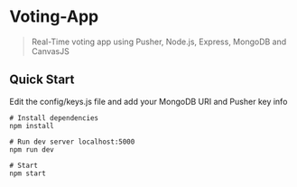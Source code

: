 # Voting-App
> Real-Time voting app using Pusher, Node.js, Express, MongoDB and CanvasJS

## Quick Start

Edit the config/keys.js file and add your MongoDB URI and Pusher key info
```
# Install dependencies
npm install

# Run dev server localhost:5000
npm run dev

# Start
npm start
 ```
